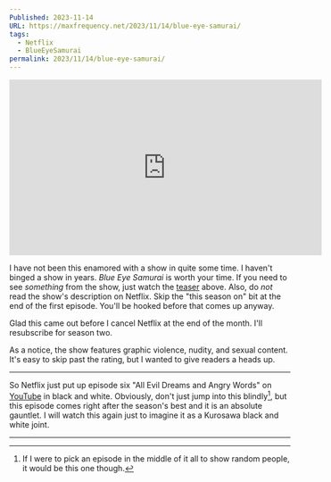 ```yaml
---
Published: 2023-11-14
URL: https://maxfrequency.net/2023/11/14/blue-eye-samurai/
tags:
  - Netflix
  - BlueEyeSamurai
permalink: 2023/11/14/blue-eye-samurai/
---
```

<div class=iframe-container>
<iframe width="560" height="315" src="https://www.youtube-nocookie.com/embed/2rrRToCVm4I?si=WTkplWacpL_Lw59x" title="YouTube video player" frameborder="0" allow="accelerometer; autoplay; clipboard-write; encrypted-media; gyroscope; picture-in-picture; web-share" allowfullscreen></iframe>
</div>

I have not been this enamored with a show in quite some time. I haven't binged a show in years. *Blue Eye Samurai* is worth your time. If you need to see *something* from the show, just watch the [teaser](https://youtube.com/watch?v=2rrRToCVm4I) above. Also, do *not* read the show's description on Netflix. Skip the "this season on" bit at the end of the first episode. You'll be hooked before that comes up anyway. 

Glad this came out before I cancel Netflix at the end of the month. I'll resubscribe for season two.

As a notice, the show features graphic violence, nudity, and sexual content. It's easy to skip past the rating, but I wanted to give readers a heads up.

---
So Netflix just put up episode six "All Evil Dreams and Angry Words" on [YouTube](https://youtube.com/watch?v=Za2Z_JRxCuk) in black and white. Obviously, don't just jump into this blindly[^1], but this episode comes right after the season's best and it is an absolute gauntlet. I will watch this again just to imagine it as a Kurosawa black and white joint.

---
[^1]: If I were to pick an episode in the middle of it all to show random people, it would be this one though.
